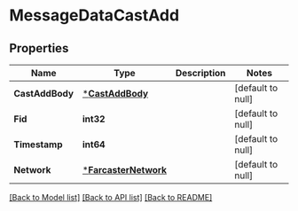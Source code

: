 # MessageDataCastAdd

## Properties
Name | Type | Description | Notes
------------ | ------------- | ------------- | -------------
**CastAddBody** | [***CastAddBody**](CastAddBody.md) |  | [default to null]
**Fid** | **int32** |  | [default to null]
**Timestamp** | **int64** |  | [default to null]
**Network** | [***FarcasterNetwork**](FarcasterNetwork.md) |  | [default to null]

[[Back to Model list]](../README.md#documentation-for-models) [[Back to API list]](../README.md#documentation-for-api-endpoints) [[Back to README]](../README.md)

